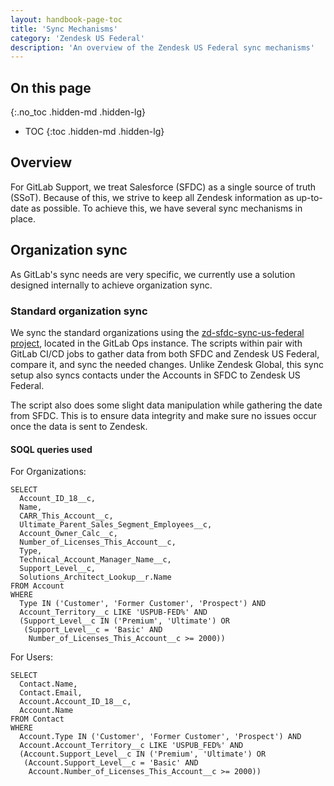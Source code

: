 ```yaml
---
layout: handbook-page-toc
title: 'Sync Mechanisms'
category: 'Zendesk US Federal'
description: 'An overview of the Zendesk US Federal sync mechanisms'
---
```


## On this page
{:.no_toc .hidden-md .hidden-lg}

- TOC
{:toc .hidden-md .hidden-lg}

## Overview

For GitLab Support, we treat Salesforce (SFDC) as a single source of truth
(SSoT). Because of this, we strive to keep all Zendesk information as
up-to-date as possible. To achieve this, we have several sync mechanisms in
place.

## Organization sync

As GitLab's sync needs are very specific, we currently use a solution designed
internally to achieve organization sync. 

### Standard organization sync

We sync the standard organizations using the
[zd-sfdc-sync-us-federal project](https://ops.gitlab.net/gitlab-com/support/zd-sfdc-sync-us-federal),
located in the GitLab Ops instance. The scripts within pair with GitLab CI/CD
jobs to gather data from both SFDC and Zendesk US Federal, compare it, and sync
the needed changes. Unlike Zendesk Global, this sync setup also syncs contacts
under the Accounts in SFDC to Zendesk US Federal.

The script also does some slight data manipulation while gathering the date
from SFDC. This is to ensure data integrity and make sure no issues occur once
the data is sent to Zendesk.

#### SOQL queries used

For Organizations:

```
SELECT
  Account_ID_18__c,
  Name,
  CARR_This_Account__c,
  Ultimate_Parent_Sales_Segment_Employees__c,
  Account_Owner_Calc__c,
  Number_of_Licenses_This_Account__c,
  Type,
  Technical_Account_Manager_Name__c,
  Support_Level__c,
  Solutions_Architect_Lookup__r.Name
FROM Account
WHERE
  Type IN ('Customer', 'Former Customer', 'Prospect') AND
  Account_Territory__c LIKE 'USPUB-FED%' AND
  (Support_Level__c IN ('Premium', 'Ultimate') OR
   (Support_Level__c = 'Basic' AND
    Number_of_Licenses_This_Account__c >= 2000))
```

For Users:

```
SELECT
  Contact.Name,
  Contact.Email,
  Account.Account_ID_18__c,
  Account.Name
FROM Contact
WHERE
  Account.Type IN ('Customer', 'Former Customer', 'Prospect') AND
  Account.Account_Territory__c LIKE 'USPUB_FED%' AND
  (Account.Support_Level__c IN ('Premium', 'Ultimate') OR
   (Account.Support_Level__c = 'Basic' AND
    Account.Number_of_Licenses_This_Account__c >= 2000))
```
